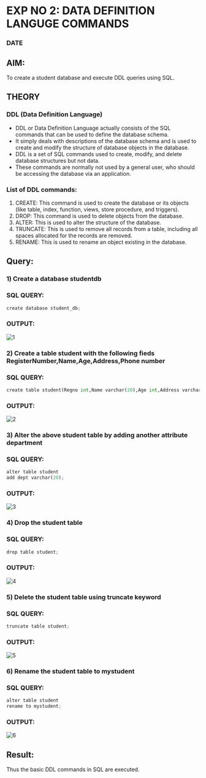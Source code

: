# EXP NO 2: DATA DEFINITION LANGUGE COMMANDS 
### DATE
## AIM:
To create a student database and execute DDL queries using SQL.


## THEORY
### DDL (Data Definition Language)

* DDL or Data Definition Language actually consists of the SQL commands that can be used to define the database schema.
* It simply deals with descriptions of the database schema and is used to create and modify the structure of database objects in the database.
* DDL is a set of SQL commands used to create, modify, and delete database structures but not data.
* These commands are normally not used by a general user, who should be accessing the database via an application.

 
### List of DDL commands: 
1. CREATE: This command is used to create the database or its objects (like table, index, function, views, store procedure, and triggers).
2. DROP: This command is used to delete objects from the database.
3. ALTER: This is used to alter the structure of the database.
4. TRUNCATE: This is used to remove all records from a table, including all spaces allocated for the records are removed.
5. RENAME: This is used to rename an object existing in the database.

## Query:
### 1) Create a database studentdb
### SQL QUERY:
```python
create database student_db;
```
### OUTPUT:
![1](https://github.com/Leann4468/DBMS/assets/121165979/48c4c935-32c1-4cae-b375-e68cba5d2d3c)


### 2) Create a table student with the following fieds RegisterNumber,Name,Age,Address,Phone number
### SQL QUERY: 
```python
create table student(Regno int,Name varchar(20),Age int,Address varchar(50),Phonenumber varchar(10));
```
### OUTPUT:
![2](https://github.com/Leann4468/DBMS/assets/121165979/5f248ecb-5f4c-4f71-9de8-50076e7f53b1)

### 3) Alter the above student table by adding another attribute department
### SQL QUERY: 
```python
alter table student
add dept varchar(20);
```
### OUTPUT:
![3](https://github.com/Leann4468/DBMS/assets/121165979/b669e9f2-1fc6-4e3f-9398-8dbe9d854f9e)


### 4) Drop the student table
### SQL QUERY: 
```python
drop table student;
```
### OUTPUT:
![4](https://github.com/Leann4468/DBMS/assets/121165979/7478394a-5dbe-44af-9869-9bcc014e9c35)


### 5) Delete the student table using truncate keyword
### SQL QUERY:
```python
truncate table student;
```
### OUTPUT:
![5](https://github.com/Leann4468/DBMS/assets/121165979/a16962e1-e389-4947-bb93-bd2b79e3e226)

### 6) Rename the student table to mystudent
### SQL QUERY: 
```python
alter table student
rename to mystudent;
```
### OUTPUT:
![6](https://github.com/Leann4468/DBMS/assets/121165979/47655109-2cd5-41f3-ba1c-2a704d546eea)

## Result:
  Thus the basic DDL commands in SQL are executed. 
